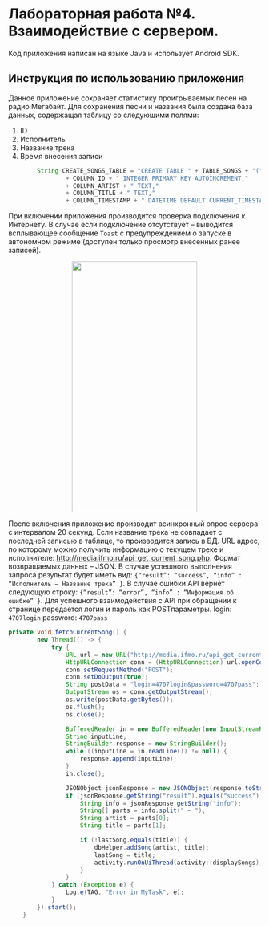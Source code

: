 # Лабораторная работа №4. Взаимодействие с сервером.
Код приложения написан на языке Java и использует Android SDK.

## Инструкция по использованию приложения
Данное приложение сохраняет статистику проигрываемых песен на радио Мегабайт. Для сохранения песни и названия была создана база данных, содержащая
таблицу со следующими полями:
1. ID
2. Исполнитель
3. Название трека
4. Время внесения записи
```java
        String CREATE_SONGS_TABLE = "CREATE TABLE " + TABLE_SONGS + "("
                + COLUMN_ID + " INTEGER PRIMARY KEY AUTOINCREMENT,"
                + COLUMN_ARTIST + " TEXT,"
                + COLUMN_TITLE + " TEXT,"
                + COLUMN_TIMESTAMP + " DATETIME DEFAULT CURRENT_TIMESTAMP" + ")";
```
При включении приложения производится проверка подключения к Интернету. В случае если подключение отсутствует – выводится всплывающее сообщение `Toast` с предупреждением о запуске в автономном режиме (доступен только просмотр внесенных ранее записей).
<p align="center">
<img src="https://sun9-75.userapi.com/s/v1/ig2/KgGDiavYhE6_W_RDLK9YIsxzssqxJV8JKIUJ6YLQf2xg1mF2cwI5lebSCZ8YyaYDTZDjNI4ND_NvCPg6LRhlykrW.jpg?quality=95&as=32x68,48x101,72x152,108x228,160x338,240x507,360x760,480x1013,540x1140,640x1351,720x1520&from=bu&u=yX4SfP33-YjVWTeIrAdEEwyAAbVPVq7H5lcVjU9V7nM&cs=720x1520" width="250" height="500"> 
</p>

После включения приложение производит асинхронный опрос сервера с интервалом 20 секунд. Если название трека не совпадает с последней записью в таблице, то производится запись в БД. URL адрес, по которому можно получить информацию о текущем треке и исполнителе: http://media.ifmo.ru/api_get_current_song.php. Формат возвращаемых данных – JSON. В случае успешного выполнения запроса результат будет иметь вид: `{“result”: “success”, “info” : “Исполнитель – Название трека” }`. В случае ошибки API вернет следующую строку: `{“result”: “error”, “info” : “Информация об ошибке” }`. Для успешного взаимодействия с API при обращении к странице передается логин и пароль как POSTпараметры.
login: `4707login`
password: `4707pass`
```java
private void fetchCurrentSong() {
        new Thread(() -> {
            try {
                URL url = new URL("http://media.ifmo.ru/api_get_current_song.php");
                HttpURLConnection conn = (HttpURLConnection) url.openConnection();
                conn.setRequestMethod("POST");
                conn.setDoOutput(true);
                String postData = "login=4707login&password=4707pass";
                OutputStream os = conn.getOutputStream();
                os.write(postData.getBytes());
                os.flush();
                os.close();

                BufferedReader in = new BufferedReader(new InputStreamReader(conn.getInputStream()));
                String inputLine;
                StringBuilder response = new StringBuilder();
                while ((inputLine = in.readLine()) != null) {
                    response.append(inputLine);
                }
                in.close();

                JSONObject jsonResponse = new JSONObject(response.toString());
                if (jsonResponse.getString("result").equals("success")) {
                    String info = jsonResponse.getString("info");
                    String[] parts = info.split(" – ");
                    String artist = parts[0];
                    String title = parts[1];

                    if (!lastSong.equals(title)) {
                        dbHelper.addSong(artist, title);
                        lastSong = title;
                        activity.runOnUiThread(activity::displaySongs);
                    }
                }
            } catch (Exception e) {
                Log.e(TAG, "Error in MyTask", e);
            }
        }).start();
    }
```
